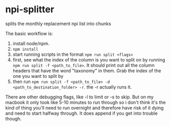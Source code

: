 # npi-splitter

splits the monthly replacement npi list into chunks

The basic workflow is:

1. install node/npm.
2. `npm install`
3. start running scripts in the format `npm run split <flags>`
4. first, see what the index of the column is you want to split on by running `npm run split -f <path_to_file>`. It should print out all the column headers that have the word "taxonomy" in them. Grab the index of the one you want to split by
5. then run `npm run split -f <path_to_file> -d <path_to_destination_folder> -r`. the -r actually runs it.

There are other debugging flags, like -l to limit or -s to skip. But on my macbook it only took like 5-10 minutes to run through so i don't think it's the kind of thing you'll need to run overnight and therefore have risk of it dying and need to start halfway through. It does append if you get into trouble though.
